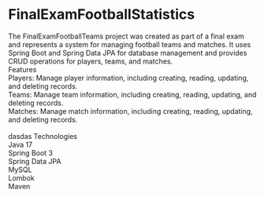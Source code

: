 # FinalExamFootballStatistics
The FinalExamFootballTeams project was created as part of a final exam and represents a system for managing football teams and matches. It uses Spring Boot and Spring Data JPA for database management and provides CRUD operations for players, teams, and matches.<br>
Features<br>
  Players: Manage player information, including creating, reading, updating, and deleting records.<br>
  Teams: Manage team information, including creating, reading, updating, and deleting records.<br>
  Matches: Manage match information, including creating, reading, updating, and deleting records.<br>
  <br><bold>dasdas</bold>
  Technologies<br>
  Java 17<br>
Spring Boot 3<br>
Spring Data JPA<br>
MySQL<br>
Lombok<br>
Maven<br>
